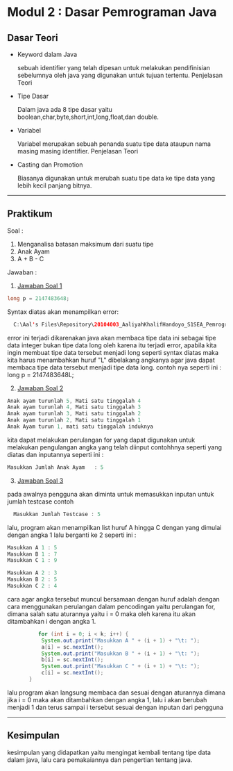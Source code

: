 # Modul 2 : Dasar Pemrograman Java

## Dasar Teori
* Keyword dalam Java
 
  sebuah identifier yang telah dipesan untuk melakukan pendifinisian sebelumnya oleh java yang digunakan untuk tujuan tertentu.
  Penjelasan Teori
* Tipe Dasar
 
  Dalam java ada 8 tipe dasar yaitu boolean,char,byte,short,int,long,float,dan double.

* Variabel

  Variabel merupakan sebuah penanda suatu tipe data ataupun nama masing masing identifier.
  Penjelasan Teori
* Casting dan Promotion

  Biasanya digunakan untuk merubah suatu tipe data ke tipe data yang lebih kecil panjang bitnya.

<hr>

## Praktikum
Soal : 
1. Menganalisa batasan maksimum dari suatu tipe
2. Anak Ayam
3. A + B - C

Jawaban :
1. [Jawaban Soal 1](https://github.com/kucing31/20104003_Aaliyah-Khalif-Handoyo_S1SEA_Pemrograman2/blob/Modul0/src/Modul0/latihan/BigInteger.java)
```java
long p = 2147483648;
``` 
Syntax diatas akan menampilkan error:
```java
  C:\Aal's Files\Repository\20104003_AaliyahKhalifHandoyo_S1SEA_Pemrograman2\src\Modul0\latihan\BigInteger.java:5: error: integer number too large : 2147483648;
```
  error ini terjadi dikarenakan java akan membaca tipe data ini sebagai tipe data integer bukan tipe data long oleh karena itu terjadi error, apabila kita ingin membuat tipe data tersebut menjadi long seperti syntax diatas maka kita harus menambahkan huruf "L" dibelakang angkanya agar java dapat membaca tipe data tersebut menjadi tipe data long.
  contoh nya seperti ini : long p = 2147483648L;

2. [Jawaban Soal 2](https://github.com/kucing31/20104003_Aaliyah-Khalif-Handoyo_S1SEA_Pemrograman2/blob/Modul0/src/Modul0/latihan/AnakAyam.java)
```java
Anak ayam turunlah 5, Mati satu tinggalah 4
Anak ayam turunlah 4, Mati satu tinggalah 3
Anak ayam turunlah 3, Mati satu tinggalah 2
Anak ayam turunlah 2, Mati satu tinggalah 1
Anak Ayam turun 1, mati satu tinggalah induknya
```
kita dapat melakukan perulangan for yang dapat digunakan untuk melakukan pengulangan angka yang telah diinput contohhnya seperti yang diatas dan inputannya seperti ini :
```java
Masukkan Jumlah Anak Ayam	: 5
```

3. [Jawaban Soal 3](https://github.com/kucing31/20104003_Aaliyah-Khalif-Handoyo_S1SEA_Pemrograman2/blob/Modul0/src/Modul0/latihan/Abc.java)

  pada awalnya pengguna akan diminta untuk memasukkan inputan untuk jumlah testcase contoh 
 ```java
   Masukkan Jumlah Testcase : 5
   ```
   lalu, program akan menampilkan list huruf A hingga C dengan yang dimulai dengan angka 1 lalu berganti ke 2 seperti ini :
```java
Masukkan A 1 : 5
Masukkan B 1 : 7
Masukkan C 1 : 9

Masukkan A 2 : 3
Masukkan B 2 : 5
Masukkan C 2 : 4
```
cara agar angka tersebut muncul bersamaan dengan huruf adalah dengan cara menggunakan perulangan dalam pencodingan yaitu perulangan for, dimana salah satu aturannya yaitu i = 0
maka oleh karena itu akan ditambahkan i dengan angka 1.
 ```java
           for (int i = 0; i < k; i++) {
            System.out.print("Masukkan A " + (i + 1) + "\t: ");
            a[i] = sc.nextInt();
            System.out.print("Masukkan B " + (i + 1) + "\t: ");
            b[i] = sc.nextInt();
            System.out.print("Masukkan C " + (i + 1) + "\t: ");
            c[i] = sc.nextInt();
        }
   ```
   
  lalu program akan langsung membaca dan sesuai dengan aturannya dimana jika i = 0 maka akan ditambahkan dengan angka 1, lalu i akan berubah menjadi 1 dan terus sampai i tersebut sesuai dengan inputan dari pengguna
<hr>

## Kesimpulan
kesimpulan yang didapatkan yaitu mengingat kembali tentang tipe data dalam java, lalu cara pemakaiannya dan pengertian tentang java.
